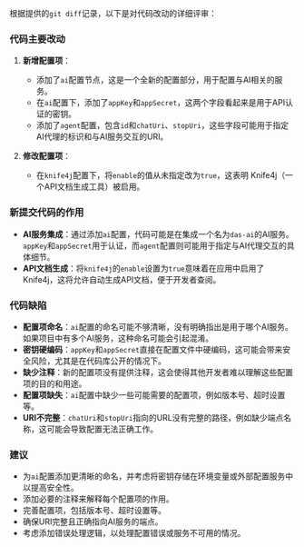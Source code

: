 根据提供的`git diff`记录，以下是对代码改动的详细评审：

### 代码主要改动

1. **新增配置项**：
   - 添加了`ai`配置节点，这是一个全新的配置部分，用于配置与AI相关的服务。
   - 在`ai`配置下，添加了`appKey`和`appSecret`，这两个字段看起来是用于API认证的密钥。
   - 添加了`agent`配置，包含`id`和`chatUri`、`stopUri`，这些字段可能用于指定AI代理的标识和与AI服务交互的URI。

2. **修改配置项**：
   - 在`knife4j`配置下，将`enable`的值从未指定改为`true`，这表明 Knife4j（一个API文档生成工具）被启用。

### 新提交代码的作用

- **AI服务集成**：通过添加`ai`配置，代码可能是在集成一个名为`das-ai`的AI服务。`appKey`和`appSecret`用于认证，而`agent`配置则可能用于指定与AI代理交互的具体细节。
- **API文档生成**：将`knife4j`的`enable`设置为`true`意味着在应用中启用了Knife4j，这将允许自动生成API文档，便于开发者查阅。

### 代码缺陷

- **配置项命名**：`ai`配置的命名可能不够清晰，没有明确指出是用于哪个AI服务。如果项目中有多个AI服务，这种命名可能会引起混淆。
- **密钥硬编码**：`appKey`和`appSecret`直接在配置文件中硬编码，这可能会带来安全风险，尤其是在代码库公开的情况下。
- **缺少注释**：新的配置项没有提供注释，这会使得其他开发者难以理解这些配置项的目的和用途。
- **配置项缺失**：`ai`配置中缺少一些可能需要的配置项，例如版本号、超时设置等。
- **URI不完整**：`chatUri`和`stopUri`指向的URL没有完整的路径，例如缺少端点名称，这可能会导致配置无法正确工作。

### 建议

- 为`ai`配置添加更清晰的命名，并考虑将密钥存储在环境变量或外部配置服务中以提高安全性。
- 添加必要的注释来解释每个配置项的作用。
- 完善配置项，包括版本号、超时设置等。
- 确保URI完整且正确指向AI服务的端点。
- 考虑添加错误处理逻辑，以处理配置错误或服务不可用的情况。